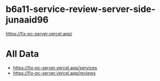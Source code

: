 # b6a11-service-review-server-side-junaaid96
https://fix-pc-server.vercel.app/

# All Data
- https://fix-pc-server.vercel.app/services
- https://fix-pc-server.vercel.app/reviews